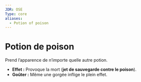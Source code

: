 ```yaml
---
JDR: OSE
Type: core
aliases:
  - Potion of poison
---
```

# Potion de poison

Prend l’apparence de n’importe quelle autre potion.

- **Effet :** Provoque la mort (**jet de sauvegarde contre le poison**).
- **Goûter :** Même une gorgée inflige le plein effet.
